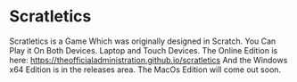 # Scratletics
Scratletics is a Game Which was originally designed in Scratch.
You Can Play it On Both Devices. Laptop and Touch Devices.
The Online Edition is here:
https://theofficialadministration.github.io/scratletics
And the Windows x64 Edition is in the releases area.
The MacOs Edition will come out soon.
